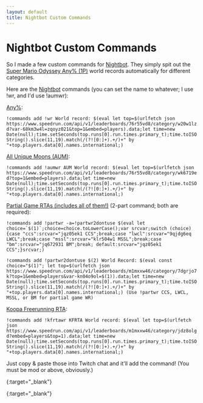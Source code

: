 ```yaml
---
layout: default
title: Nightbot Custom Commands
---
```

# Nightbot Custom Commands

So I made a few custom commands for [Nightbot].
They simply spit out the [Super Mario Odyssey Any% (1P)](//speedrun.com/smo#) world records automatically for different categories.

Here are the [Nightbot] commands (you can set the name to whatever; I use !wr, and I'd use !aumwr):

[Any%]:

```!commands add !wr World record: $(eval let top=$(urlfetch json https://www.speedrun.com/api/v1/leaderboards/76r55vd8/category/w20w1lzd?var-68km3w4l=zqoyz021&top=1&embed=players).data;let time=new Date(null);time.setSeconds(top.runs[0].run.times.primary_t);time.toISOString().slice(11,19).match(/(?![0:]+).+/)+" by "+top.players.data[0].names.international;)```

[All Unique Moons (AUM)][aum]:

```!commands add !aumwr AUM World record: $(eval let top=$(urlfetch json https://www.speedrun.com/api/v1/leaderboards/76r55vd8/category/wk6719ed?top=1&embed=players).data;let time=new Date(null);time.setSeconds(top.runs[0].run.times.primary_t);time.toISOString().slice(11,19).match(/(?![0:]+).+/)+" by "+top.players.data[0].names.international;)```

[Partial Game RTAs (includes all of them!)][partial game] (2-part command; both are required):

```!commands add !partwr -a=!partwr2dontuse $(eval let choice=`$(1)`;choice=choice.toLowerCase();var srcvar;switch (choice) {case "ccs":srcvar="jqz05ek1 CCS";break;case "lwcl":srcvar="9qjdg6eq LWCL";break;case "mssl":srcvar="klr504w1 MSSL";break;case "bm":srcvar="jq672931 BM";break; default:srcvar="jqz05ek1 CCS";}srcvar;)```

```!commands add !partwr2dontuse $(2) World Record: $(eval const choice="$(1)"; let top=$(urlfetch json https://www.speedrun.com/api/v1/leaderboards/m1mxxw46/category/7dgrjo7k?top=1&embed=players&var-kn04o9ol=$(1)).data;let time=new Date(null);time.setSeconds(top.runs[0].run.times.primary_t);time.toISOString().slice(11,19).match(/(?![0:]+).+/)+" by "+top.players.data[0].names.international;) (Use !partwr CCS, LWCL, MSSL, or BM for partial game WR)```

[Koopa Freerunning RTA]\:

```!commands add !kfrtawr KFRTA World record: $(eval let top=$(urlfetch json https://www.speedrun.com/api/v1/leaderboards/m1mxxw46/category/jdz8olgd?embed=players&top=1).data;let time=new Date(null);time.setSeconds(top.runs[0].run.times.primary_t);time.toISOString().slice(11,19).match(/(?![0:]+).+/)+" by "+top.players.data[0].names.international;)```

Just copy & paste those into Twitch chat and it'll add the command! (You must be mod or above, obviously.)

[nightbot]: //beta.nightbot.tv/
{:target="_blank"}

[any%]: //www.speedrun.com/smo#Any
{:target="_blank"}

[aum]: //www.speedrun.com/smo#All_Unique_Moons{:target="_blank"}

[partial game]: //www.speedrun.com/smoce#Partial_Game_RTAs{:target="_blank"}

[Koopa Freerunning RTA]: //www.speedrun.com/smoce#Koopa_Freerunning_RTA
